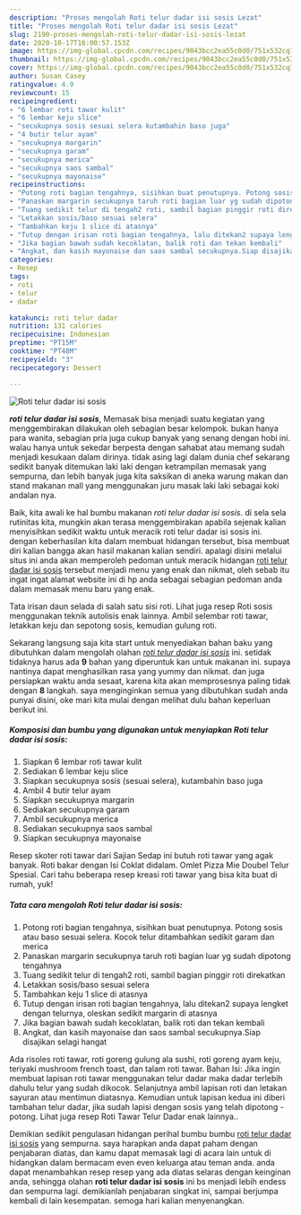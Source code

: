 ```yaml
---
description: "Proses mengolah Roti telur dadar isi sosis Lezat"
title: "Proses mengolah Roti telur dadar isi sosis Lezat"
slug: 2190-proses-mengolah-roti-telur-dadar-isi-sosis-lezat
date: 2020-10-17T16:00:57.153Z
image: https://img-global.cpcdn.com/recipes/9043bcc2ea55c0d0/751x532cq70/roti-telur-dadar-isi-sosis-foto-resep-utama.jpg
thumbnail: https://img-global.cpcdn.com/recipes/9043bcc2ea55c0d0/751x532cq70/roti-telur-dadar-isi-sosis-foto-resep-utama.jpg
cover: https://img-global.cpcdn.com/recipes/9043bcc2ea55c0d0/751x532cq70/roti-telur-dadar-isi-sosis-foto-resep-utama.jpg
author: Susan Casey
ratingvalue: 4.9
reviewcount: 15
recipeingredient:
- "6 lembar roti tawar kulit"
- "6 lembar keju slice"
- "secukupnya sosis sesuai selera kutambahin baso juga"
- "4 butir telur ayam"
- "secukupnya margarin"
- "secukupnya garam"
- "secukupnya merica"
- "secukupnya saos sambal"
- "secukupnya mayonaise"
recipeinstructions:
- "Potong roti bagian tengahnya, sisihkan buat penutupnya. Potong sosis atau baso sesuai selera. Kocok telur ditambahkan sedikit garam dan merica"
- "Panaskan margarin secukupnya taruh roti bagian luar yg sudah dipotong tengahnya"
- "Tuang sedikit telur di tengah2 roti, sambil bagian pinggir roti direkatkan"
- "Letakkan sosis/baso sesuai selera"
- "Tambahkan keju 1 slice di atasnya"
- "Tutup dengan irisan roti bagian tengahnya, lalu ditekan2 supaya lengket dengan telurnya, oleskan sedikit margarin di atasnya"
- "Jika bagian bawah sudah kecoklatan, balik roti dan tekan kembali"
- "Angkat, dan kasih mayonaise dan saos sambal secukupnya.Siap disajikan selagi hangat"
categories:
- Resep
tags:
- roti
- telur
- dadar

katakunci: roti telur dadar 
nutrition: 131 calories
recipecuisine: Indonesian
preptime: "PT15M"
cooktime: "PT48M"
recipeyield: "3"
recipecategory: Dessert

---
```



![Roti telur dadar isi sosis](https://img-global.cpcdn.com/recipes/9043bcc2ea55c0d0/751x532cq70/roti-telur-dadar-isi-sosis-foto-resep-utama.jpg)

<b><i>roti telur dadar isi sosis</i></b>, Memasak bisa menjadi suatu kegiatan yang menggembirakan dilakukan oleh sebagian besar kelompok. bukan hanya para wanita, sebagian pria juga cukup banyak yang senang dengan hobi ini. walau hanya untuk sekedar berpesta dengan sahabat atau memang sudah menjadi kesukaan dalam dirinya. tidak asing lagi dalam dunia chef sekarang sedikit banyak ditemukan laki laki dengan ketrampilan memasak yang sempurna, dan lebih banyak juga kita saksikan di aneka warung makan dan stand makanan mall yang menggunakan juru masak laki laki sebagai koki andalan nya.

Baik, kita awali ke hal bumbu makanan <i>roti telur dadar isi sosis</i>. di sela sela rutinitas kita, mungkin akan terasa menggembirakan apabila sejenak kalian menyisihkan sedikit waktu untuk meracik roti telur dadar isi sosis ini. dengan keberhasilan kita dalam membuat hidangan tersebut, bisa membuat diri kalian bangga akan hasil makanan kalian sendiri. apalagi disini melalui situs ini anda akan memperoleh pedoman untuk meracik hidangan <u>roti telur dadar isi sosis</u> tersebut menjadi menu yang enak dan nikmat, oleh sebab itu ingat ingat alamat website ini di hp anda sebagai sebagian pedoman anda dalam memasak menu baru yang enak.

Tata irisan daun selada di salah satu sisi roti. Lihat juga resep Roti sosis menggunakan teknik autolisis enak lainnya. Ambil selembar roti tawar, letakkan keju dan sepotong sosis, kemudian gulung roti.


Sekarang langsung saja kita start untuk menyediakan bahan baku yang dibutuhkan dalam mengolah olahan <u><i>roti telur dadar isi sosis</i></u> ini. setidak tidaknya harus ada <b>9</b> bahan yang diperuntuk kan untuk makanan ini. supaya nantinya dapat menghasilkan rasa yang yummy dan nikmat. dan juga persiapkan waktu anda sesaat, karena kita akan memprosesnya paling tidak dengan <b>8</b> langkah. saya menginginkan semua yang dibutuhkan sudah anda punyai disini, oke mari kita mulai dengan melihat dulu bahan keperluan berikut ini.

<!--inarticleads1-->

##### Komposisi dan bumbu yang digunakan untuk menyiapkan Roti telur dadar isi sosis:

1. Siapkan 6 lembar roti tawar kulit
1. Sediakan 6 lembar keju slice
1. Siapkan secukupnya sosis (sesuai selera), kutambahin baso juga
1. Ambil 4 butir telur ayam
1. Siapkan secukupnya margarin
1. Sediakan secukupnya garam
1. Ambil secukupnya merica
1. Sediakan secukupnya saos sambal
1. Siapkan secukupnya mayonaise


Resep skoter roti tawar dari Sajian Sedap ini butuh roti tawar yang agak banyak. Roti bakar dengan Isi Coklat didalam. Omlet Pizza Mie Doubel Telur Spesial. Cari tahu beberapa resep kreasi roti tawar yang bisa kita buat di rumah, yuk! 

<!--inarticleads2-->

##### Tata cara mengolah Roti telur dadar isi sosis:

1. Potong roti bagian tengahnya, sisihkan buat penutupnya. Potong sosis atau baso sesuai selera. Kocok telur ditambahkan sedikit garam dan merica
1. Panaskan margarin secukupnya taruh roti bagian luar yg sudah dipotong tengahnya
1. Tuang sedikit telur di tengah2 roti, sambil bagian pinggir roti direkatkan
1. Letakkan sosis/baso sesuai selera
1. Tambahkan keju 1 slice di atasnya
1. Tutup dengan irisan roti bagian tengahnya, lalu ditekan2 supaya lengket dengan telurnya, oleskan sedikit margarin di atasnya
1. Jika bagian bawah sudah kecoklatan, balik roti dan tekan kembali
1. Angkat, dan kasih mayonaise dan saos sambal secukupnya.Siap disajikan selagi hangat


Ada risoles roti tawar, roti goreng gulung ala sushi, roti goreng ayam keju, teriyaki mushroom french toast, dan talam roti tawar. Bahan Isi: Jika ingin membuat lapisan roti tawar menggunakan telur dadar maka dadar terlebih dahulu telur yang sudah dikocok. Selanjutnya ambil lapisan roti dan letakan sayuran atau mentimun diatasnya. Kemudian untuk lapisan kedua ini diberi tambahan telur dadar, jika sudah lapisi dengan sosis yang telah dipotong - potong. Lihat juga resep Roti Tawar Telur Dadar enak lainnya.. 

Demikian sedikit pengulasan hidangan perihal bumbu bumbu <u>roti telur dadar isi sosis</u> yang sempurna. saya harapkan anda dapat paham dengan penjabaran diatas, dan kamu dapat memasak lagi di acara lain untuk di hidangkan dalam bermacam even even keluarga atau teman anda. anda dapat menambahkan resep resep yang ada diatas selaras dengan keinginan anda, sehingga olahan <b>roti telur dadar isi sosis</b> ini bs menjadi lebih endess dan sempurna lagi. demikianlah penjabaran singkat ini, sampai berjumpa kembali di lain kesempatan. semoga hari kalian menyenangkan.
